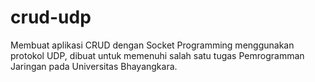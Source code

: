 # crud-udp
Membuat aplikasi CRUD dengan Socket Programming menggunakan protokol UDP, dibuat untuk memenuhi salah satu tugas Pemrogramman Jaringan pada Universitas Bhayangkara.
